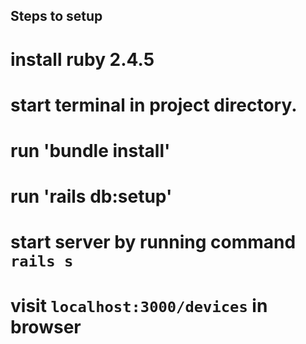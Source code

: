 
## Steps to setup

# install ruby 2.4.5
# start terminal in project directory.
# run 'bundle install'
# run 'rails db:setup'
# start server by running command `rails s`
# visit `localhost:3000/devices` in browser